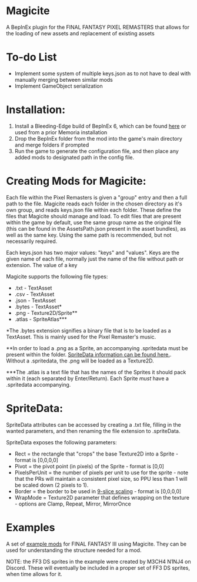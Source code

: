 # Magicite
A BepInEx plugin for the FINAL FANTASY PIXEL REMASTERS that allows for the loading of new assets and replacement of existing assets

# To-do List
* Implement some system of multiple keys.json as to not have to deal with manually merging between similar mods
* Implement GameObject serialization

# Installation:
1. Install a Bleeding-Edge build of BepInEx 6, which can be found [here](https://builds.bepis.io/projects/bepinex_be) or used from a prior Memoria installation
2. Drop the BepInEx folder from the mod into the game's main directory and merge folders if prompted
3. Run the game to generate the configuration file, and then place any added mods to designated path in the config file.

# Creating Mods for Magicite:
Each file within the Pixel Remasters is given a "group" entry and then a full path to the file. Magicite reads each folder in the chosen directory as it's own group, and reads
keys.json file within each folder. These define the files that Magicite should manage and load. To edit files that are present within the game by default, use the same group name as 
the original file (this can be found in the AssetsPath.json present in the asset bundles), as well as the same key. Using the same path is recommended, but not necessarily required.

Each keys.json has two major values: "keys" and "values". Keys are the given name of each file, normally just the name of the file without path or extension. The value of a key

Magicite supports the following file types:
* .txt - TextAsset
* .csv - TextAsset
* .json - TextAsset
* .bytes - TextAsset*
* .png - Texture2D/Sprite**
* .atlas - SpriteAtlas***

*The .bytes extension signifies a binary file that is to be loaded as a TextAsset. This is mainly used for the Pixel Remaster's music.

**In order to load a .png as a Sprite, an accompanying .spritedata must be present within the folder. [SpriteData information can be found here.](#SpriteData).
Without a .spritedata, the .png will be loaded as a Texture2D.

***The .atlas is a text file that has the names of the Sprites it should pack within it (each separated by Enter/Return). Each Sprite *must* have a .spritedata accompanying.

# SpriteData:
SpriteData attributes can be accessed by creating a .txt file, filling in the wanted parameters, and then renaming the file extension to .spriteData.

SpriteData exposes the following parameters:
* Rect = the rectangle that "crops" the base Texture2D into a Sprite - format is [0,0,0,0]
* Pivot = the pivot point (in pixels) of the Sprite - format is [0,0]
* PixelsPerUnit = the number of pixels per unit to use for the sprite - note that the PRs will maintain a consistent pixel size, so PPU less than 1 will be scaled down (2 pixels to 1).
* Border = the border to be used in [9-slice scaling](https://docs.unity3d.com/Manual/9SliceSprites.html) - format is [0,0,0,0]
* WrapMode = Texture2D parameter that defines wrapping on the texture - options are Clamp, Repeat, Mirror, MirrorOnce

# Examples
A set of [example mods](https://drive.google.com/file/d/1m9FVivUR1uHkpvxd7lV8dK3MJcR89dpi/view?usp=sharing) for FINAL FANTASY III using Magicite. They can be used for understanding 
the structure needed for a mod.

NOTE: the FF3 DS sprites in the example were created by M3CH4 N1NJ4 on Discord. These will eventually be included in a proper set of FF3 DS sprites, when time allows for it.
